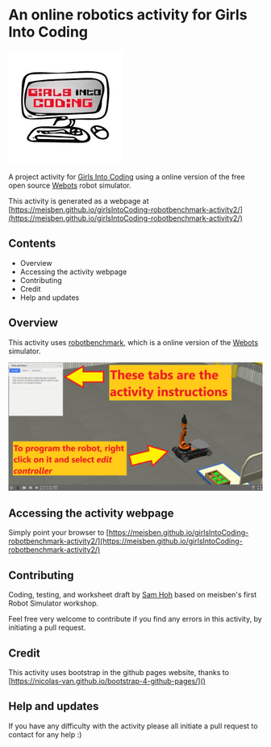 # An online robotics activity for Girls Into Coding

[![logoPicture](images/girlsIntoCodingLogo.jpg)](https://www.girlsintocoding.com/)

A project activity for [Girls Into Coding](https://www.girlsintocoding.com/) using a online version of the free open source [Webots](https://www.cyberbotics.com/) robot simulator.

This activity is generated as a webpage at [https://meisben.github.io/girlsIntoCoding-robotbenchmark-activity2/](https://meisben.github.io/girlsIntoCoding-robotbenchmark-activity2/)

## Contents

- Overview
- Accessing the activity webpage
- Contributing
- Credit
- Help and updates

## Overview

This activity uses [robotbenchmark](https://robotbenchmark.net/), which is a online version of the [Webots](https://www.cyberbotics.com/) simulator. 

![Activity2Picture](images/image1.png)

## Accessing the activity webpage

Simply point your browser to [https://meisben.github.io/girlsIntoCoding-robotbenchmark-activity2/](https://meisben.github.io/girlsIntoCoding-robotbenchmark-activity2/)

## Contributing

Coding, testing, and worksheet draft by [Sam Hoh](https://github.com/samhohcm) based on meisben's first Robot Simulator workshop.

Feel free very welcome to contribute if you find any errors in this activity, by initiating a pull request.

## Credit

This activity uses bootstrap in the github pages website, thanks to [https://nicolas-van.github.io/bootstrap-4-github-pages/]()

## Help and updates

If you have any difficulty with the activity please all initiate a pull request to contact for any help :)
